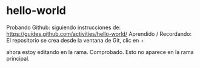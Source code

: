 # hello-world
Probando Github: siguiendo instrucciones de:
https://guides.github.com/activities/hello-world/
Aprendido / Recordando:
  El repositorio se crea desde la ventana de Git, clic en +
  
  ahora estoy editando en la rama.
  Comprobado. Esto no aparece en la rama principal.
  
